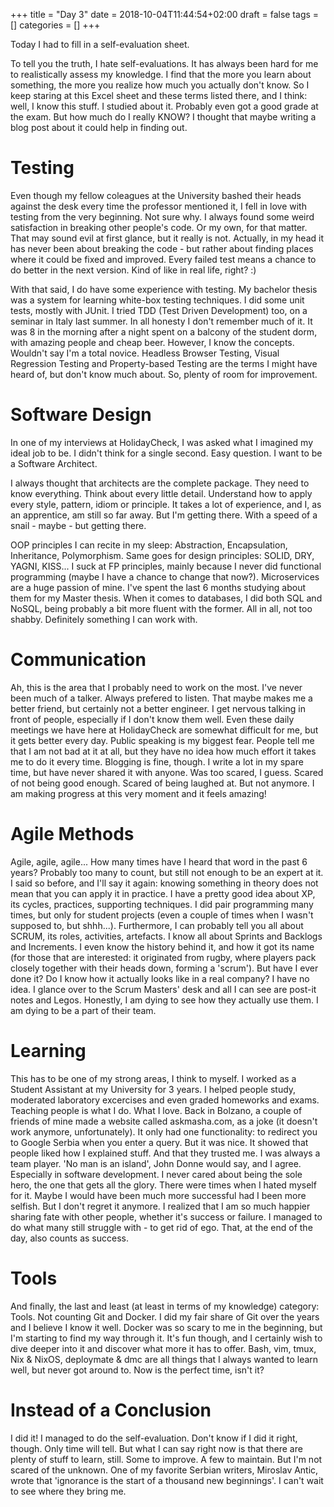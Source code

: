 +++
title = "Day 3"
date = 2018-10-04T11:44:54+02:00
draft = false
tags = []
categories = []
+++

Today I had to fill in a self-evaluation sheet.

To tell you the truth, I hate self-evaluations. It has always been hard for me to realistically assess my knowledge. I find that the more you learn about something, the more you realize how much you actually don't know. So I keep staring at this Excel sheet and these terms listed there, and I think: well, I know this stuff. I studied about it. Probably even got a good grade at the exam. But how much do I really KNOW? I thought that maybe writing a blog post about it could help in finding out. 

# Testing

Even though my fellow coleagues at the University bashed their heads against the desk every time the professor mentioned it, I fell in love with testing from the very beginning. Not sure why. I always found some weird satisfaction in breaking other people's code. Or my own, for that matter. That may sound evil at first glance, but it really is not. Actually, in my head it has never been about breaking the code - but rather about finding places where it could be fixed and improved. Every failed test means a chance to do better in the next version. Kind of like in real life, right? :)



With that said, I do have some experience with testing. My bachelor thesis was a system for learning white-box testing techniques. I did some unit tests, mostly with JUnit. I tried TDD (Test Driven Development) too, on a seminar in Italy last summer. In all honesty I don't remember much of it. It was 8 in the morning after a night spent on a balcony of the student dorm, with amazing people and cheap beer. However, I know the concepts. Wouldn't say I'm a total novice. Headless Browser Testing, Visual Regression Testing and Property-based Testing are the terms I might have heard of, but don't know much about. So, plenty of room for improvement.



# Software Design



In one of my interviews at HolidayCheck, I was asked what I imagined my ideal job to be. I didn't think for a single second. Easy question. I want to be a Software Architect. 

I always thought that architects are the complete package. They need to know everything. Think about every little detail. Understand how to apply every style, pattern, idiom or principle. It takes a lot of experience, and I, as an apprentice, am still so far away. But I'm getting there. With a speed of a snail - maybe - but getting there.

OOP principles I can recite in my sleep: Abstraction, Encapsulation, Inheritance, Polymorphism. Same goes for design principles: SOLID, DRY, YAGNI, KISS... I suck at FP principles, mainly because I never did functional programming (maybe I have a chance to change that now?). Microservices are a huge passion of mine. I've spent the last 6 months studying about them for my Master thesis. When it comes to databases, I did both SQL and NoSQL, being probably a bit more fluent with the former. All in all, not too shabby. Definitely something I can work with.



# Communication



Ah, this is the area that I probably need to work on the most. I've never been much of a talker. Always prefered to listen. That maybe makes me a better friend, but certainly not a better engineer. I get nervous talking in front of people, especially if I don't know them well. Even these daily meetings we have here at HolidayCheck are somewhat difficult for me, but it gets better every day. Public speaking is my biggest fear. People tell me that I am not bad at it at all, but they have no idea how much effort it takes me to do it every time. Blogging is fine, though. I write a lot in my spare time, but have never shared it with anyone. Was too scared, I guess. Scared of not being good enough. Scared of being laughed at. But not anymore. I am making progress at this very moment and it feels amazing!



# Agile Methods



Agile, agile, agile... How many times have I heard that word in the past 6 years? Probably too many to count, but still not enough to be an expert at it. I said so before, and I'll say it again: knowing something in theory does not mean that you can apply it in practice. I have a pretty good idea about XP, its cycles, practices, supporting techniques. I did pair programming many times, but only for student projects (even a couple of times when I wasn't supposed to, but shhh...). Furthermore, I can probably tell you all about SCRUM, its roles, activities, artefacts. I know all about Sprints and Backlogs and Increments. I even know the history behind it, and how it got its name (for those that are interested: it originated from rugby, where players pack closely together with their heads down, forming a 'scrum'). But have I ever done it? Do I know how it actually looks like in a real company? I have no idea. I glance over to the Scrum Masters' desk and all I can see are post-it notes and Legos. Honestly, I am dying to see how they actually use them. I am dying to be a part of their team.



# Learning



This has to be one of my strong areas, I think to myself. I worked as a Student Assistant at my University for 3 years. I helped people study, moderated laboratory excercises and even graded homeworks and exams. Teaching people is what I do. What I love. Back in Bolzano, a couple of friends of mine made a website called askmasha.com, as a joke (it doesn't work anymore, unfortunately). It only had one functionality: to redirect you to Google Serbia when you enter a query. But it was nice. It showed that people liked how I explained stuff. And that they trusted me. I was always a team player. 'No man is an island', John Donne would say, and I agree. Especially in software development. I never cared about being the sole hero, the one that gets all the glory. There were times when I hated myself for it. Maybe I would have been much more successful had I been more selfish. But I don't regret it anymore. I realized that I am so much happier sharing fate with other people, whether it's success or failure. I managed to do what many still struggle with - to get rid of ego. That, at the end of the day, also counts as success.



# Tools



And finally, the last and least (at least in terms of my knowledge) category: Tools. Not counting Git and Docker. I did my fair share of Git over the years and I believe I know it well. Docker was so scary to me in the beginning, but I'm starting to find my way through it. It's fun though, and I certainly wish to dive deeper into it and discover what more it has to offer. Bash, vim, tmux, Nix & NixOS, deploymate & dmc are all things that I always wanted to learn well, but never got around to. Now is the perfect time, isn't it?



# Instead of a Conclusion



I did it! I managed to do the self-evaluation. Don't know if I did it right, though. Only time will tell. But what I can say right now is that there are plenty of stuff to learn, still. Some to improve. A few to maintain. But I'm not scared of the unknown. One of my favorite Serbian writers, Miroslav Antic, wrote that 'ignorance is the start of a thousand new beginnings'. I can't wait to see where they bring me.